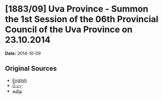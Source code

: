 # [1883/09] Uva Province - Summon the 1st Session of the 06th Provincial Council of the Uva Province on 23.10.2014

**Date:** 2014-10-09

## Original Sources

- [English](https://documents.gov.lk/view/extra-gazettes/2014/10/1883-09_E.pdf)
- [සිංහල](https://documents.gov.lk/view/extra-gazettes/2014/10/1883-09_S.pdf)
- [தமிழ்](https://documents.gov.lk/view/extra-gazettes/2014/10/1883-09_T.pdf)
